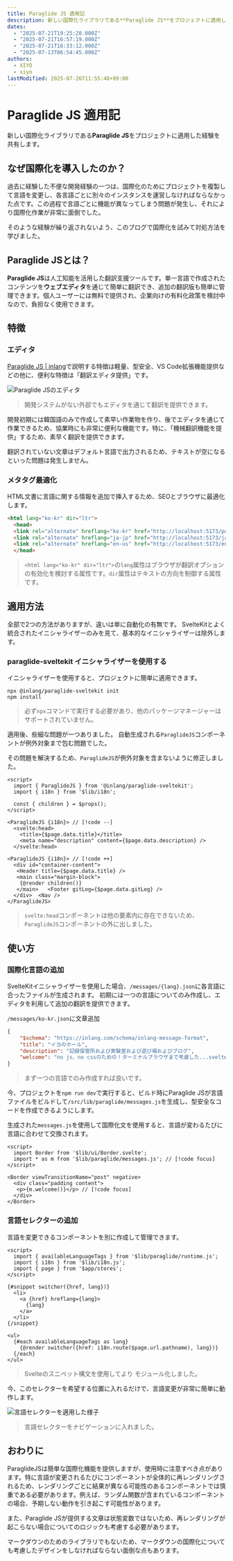 ```yaml
---
title: Paraglide JS 適用記
description: 新しい国際化ライブラリである**Paraglide JS**をプロジェクトに適用した経験を共有します。
dates:
  - "2025-07-21T19:25:28.000Z"
  - "2025-07-21T16:57:19.000Z"
  - "2025-07-21T16:33:12.000Z"
  - "2025-07-13T06:54:45.000Z"
authors:
  - XIYO
  - xiyo
lastModified: 2025-07-26T11:55:48+09:00
---
```

# Paraglide JS 適用記

新しい国際化ライブラリである**Paraglide JS**をプロジェクトに適用した経験を共有します。

## なぜ国際化を導入したのか？

過去に経験した不便な開発経験の一つは、国際化のためにプロジェクトを複製して言語を変更し、各言語ごとに別々のインスタンスを運営しなければならなかった点です。この過程で言語ごとに機能が異なってしまう問題が発生し、それにより国際化作業が非常に面倒でした。

そのような経験が繰り返されないよう、このブログで国際化を試みて対処方法を学びました。

## Paraglide JSとは？

**Paraglide JS**は人工知能を活用した翻訳支援ツールです。単一言語で作成されたコンテンツを**ウェブエディタ**を通じて簡単に翻訳でき、追加の翻訳版も簡単に管理できます。個人ユーザーには無料で提供され、企業向けの有料化政策を検討中なので、負担なく使用できます。

## 特徴

### エディタ

[Paraglide JS | inlang](https://inlang.com/m/gerre34r/library-inlang-paraglideJs)で説明する特徴は軽量、型安全、VS Code拡張機能提供などの他に、便利な特徴は「翻訳エディタ提供」です。

![Paraglide JSのエディタ](./assets/apply-paraglidjs-20240918153234469.png)
> 開発システムがない外部でもエディタを通じて翻訳を提供できます。

開発初期には韓国語のみで作成して素早い作業物を作り、後でエディタを通じて作業できるため、協業時にも非常に便利な機能です。特に、「機械翻訳機能を提供」するため、素早く翻訳を提供できます。

翻訳されていない文章はデフォルト言語で出力されるため、テキストが空になるといった問題は発生しません。

### メタタグ最適化

HTML文書に言語に関する情報を追加で挿入するため、SEOとブラウザに最適化します。

```html
<html lang="ko-kr" dir="ltr">
  <head>
  <link rel="alternate" hreflang="ko-kr" href="http://localhost:5173/posts">
  <link rel="alternate" hreflang="ja-jp" href="http://localhost:5173/ja-jp/posts">
  <link rel="alternate" hreflang="en-us" href="http://localhost:5173/en-us/posts">
  </head>
```

> `<html lang="ko-kr" dir="ltr">`の`lang`属性はブラウザが翻訳オプションの有効化を検討する属性です。`dir`属性はテキストの方向を制御する属性です。

## 適用方法

全部で2つの方法がありますが、違いは単に自動化の有無です。
SvelteKitとよく統合されたイニシャライザーのみを見て、基本的なイニシャライザーは除外します。

### paraglide-sveltekit イニシャライザーを使用する

イニシャライザーを使用すると、プロジェクトに簡単に適用できます。

```shell
npx @inlang/paraglide-sveltekit init
npm install
```

> 必ず`npx`コマンドで実行する必要があり、他のパッケージマネージャーはサポートされていません。

適用後、些細な問題が一つありました。
自動生成される`ParaglideJS`コンポーネントが例外対象まで包む問題でした。

その問題を解決するため、`ParaglideJS`が例外対象を含まないように修正しました。

```svelte data-title="+layout.svelte"
<script>  
  import { ParaglideJS } from '@inlang/paraglide-sveltekit';  
  import { i18n } from '$lib/i18n';  
  
  const { children } = $props();  
</script>  

<ParaglideJS {i18n}> // [!code --]
  <svelte:head>  
    <title>{$page.data.title}</title>  
    <meta name="description" content={$page.data.description} />  
  </svelte:head>  

<ParaglideJS {i18n}> // [!code ++]
  <div id="container-content">  
   <Header title={$page.data.title} />  
   <main class="margin-block">  
    {@render children()}  
   </main>   <Footer gitLog={$page.data.gitLog} />  
  </div>  <Nav />
</ParaglideJS>
```

> `svelte:head`コンポーネントは他の要素内に存在できないため、`ParaglideJS`コンポーネントの外に出しました。

## 使い方

### 国際化言語の追加

SvelteKitイニシャライザーを使用した場合、`/messages/{lang}.json`に各言語に合ったファイルが生成されます。
初期には一つの言語についてのみ作成し、エディタを利用して追加の翻訳を提供できます。

`/messages/ko-kr.json`に文章追加

```json data-title="ko-kr.json"
{
    "$schema": "https://inlang.com/schema/inlang-message-format",  
    "title": "イヨのホール",  
    "description": "記録保管所および実験室および遊び場およびブログ",  
    "welcome": "no js、no cssのための！ターミナルブラウザまで考慮した...svelteで直接作ったブログ！です。（JSが有効になっていると反応性が向上します！）",  
}
```
> まず一つの言語でのみ作成すれば良いです。

今、プロジェクトを`npm run dev`で実行すると、ビルド時にParaglide JSが言語ファイルをビルドして`/src/lib/paraglide/messages.js`を生成し、型安全なコードを作成できるようにします。

生成された`messages.js`を使用して国際化文を使用すると、言語が変わるたびに言語に合わせて交換されます。

```svelte data-title="+page.svelte"
<script>  
  import Border from '$lib/ui/Border.svelte';  
  import * as m from '$lib/paraglide/messages.js'; // [!code focus]
</script>  
  
<Border viewTransitionName="post" negative>  
  <div class="padding content">  
   <p>{m.welcome()}</p> // [!code focus]
  </div>
</Border>
```

### 言語セレクターの追加

言語を変更できるコンポーネントを別に作成して管理できます。

```svelte data-title="LangSwitch.svelte"
<script>  
  import { availableLanguageTags } from '$lib/paraglide/runtime.js';  
  import { i18n } from '$lib/i18n.js';  
  import { page } from '$app/stores';  
</script>  
  
{#snippet switcher({href, lang})}  
  <li>
    <a {href} hreflang={lang}>  
      {lang}  
    </a>
  </li>
{/snippet}  
  
<ul>  
  {#each availableLanguageTags as lang}  
    {@render switcher({href: i18n.route($page.url.pathname), lang})}  
  {/each}
</ul>
```

> Svelteのスニペット構文を使用してより モジュール化しました。

今、このセレクターを希望する位置に入れるだけで、言語変更が非常に簡単に動作します。

![言語セレクターを適用した様子](./assets/apply-paraglidjs-20240918161625634.png)

> 言語セレクターをナビゲーションに入れました。

## おわりに

ParaglideJSは簡単な国際化機能を提供しますが、使用時に注意すべき点があります。特に言語が変更されるたびにコンポーネントが全体的に再レンダリングされるため、レンダリングごとに結果が異なる可能性のあるコンポーネントでは慎重である必要があります。例えば、ランダム関数が含まれているコンポーネントの場合、予期しない動作を引き起こす可能性があります。

また、Paraglide JSが提供する文章は状態変数ではないため、再レンダリングが起こらない場合についてのロジックも考慮する必要があります。

マークダウンのためのライブラリでもないため、マークダウンの国際化についても考慮したデザインをしなければならない面倒な点もあります。
